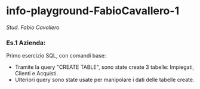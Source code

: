 # info-playground-FabioCavallero-1

_Stud. Fabio Cavallero_

### Es.1 Azienda:

Primo esercizio SQL, con comandi base:
- Tramite la query "CREATE TABLE", sono state create 3 tabelle: Impiegati, Clienti e Acquisti.
- Ulteriori query sono state usate per manipolare i dati delle tabelle create.